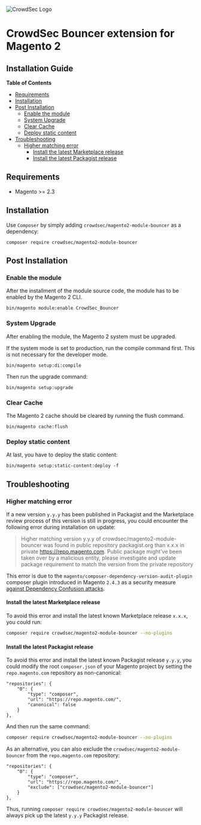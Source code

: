 ![CrowdSec Logo](images/logo_crowdsec.png)

# CrowdSec Bouncer extension for Magento 2

## Installation Guide


<!-- START doctoc generated TOC please keep comment here to allow auto update -->
<!-- DON'T EDIT THIS SECTION, INSTEAD RE-RUN doctoc TO UPDATE -->
**Table of Contents**

- [Requirements](#requirements)
- [Installation](#installation)
- [Post Installation](#post-installation)
  - [Enable the module](#enable-the-module)
  - [System Upgrade](#system-upgrade)
  - [Clear Cache](#clear-cache)
  - [Deploy static content](#deploy-static-content)
- [Troubleshooting](#troubleshooting)
  - [Higher matching error](#higher-matching-error)
    - [Install the latest Marketplace release](#install-the-latest-marketplace-release)
    - [Install the latest Packagist release](#install-the-latest-packagist-release)

<!-- END doctoc generated TOC please keep comment here to allow auto update -->


## Requirements

- Magento >= 2.3

## Installation

Use `Composer` by simply adding `crowdsec/magento2-module-bouncer` as a dependency:

    composer require crowdsec/magento2-module-bouncer 

## Post Installation

### Enable the module

After the installment of the module source code, the module has to be enabled by the Magento 2 CLI.

    bin/magento module:enable CrowdSec_Bouncer

### System Upgrade

After enabling the module, the Magento 2 system must be upgraded.

If the system mode is set to production, run the compile command first. This is not necessary for the developer mode.


    bin/magento setup:di:compile

Then run the upgrade command:


    bin/magento setup:upgrade

    
### Clear Cache

The Magento 2 cache should be cleared by running the flush command.

    bin/magento cache:flush

### Deploy static content

At last, you have to deploy the static content:

    bin/magento setup:static-content:deploy -f


## Troubleshooting

### Higher matching error

If a new version `y.y.y` has been published in Packagist and the Marketplace review process of this version is still in progress,
you could encounter the following error during installation on update:

> Higher matching version y.y.y of crowdsec/magento2-module-bouncer was found in public repository packagist.org
> than x.x.x in private https://repo.magento.com. Public package might've been taken over by a malicious entity,
> please investigate and update package requirement to match the version from the private repository

This error is due to the `magento/composer-dependency-version-audit-plugin` composer plugin introduced in Magento `2.4.3` as a security measure [against Dependency Confusion attacks](https://support.magento.com/hc/en-us/articles/4410675867917-Composer-plugin-against-Dependency-Confusion-attacks).

#### Install the latest Marketplace release

To avoid this error and install the latest known Marketplace release `x.x.x`, you could run:

```bash
composer require crowdsec/magento2-module-bouncer --no-plugins
```

#### Install the latest Packagist release

To avoid this error and install the latest known Packagist release `y.y.y`, you could modify the root `composer.json` of your Magento project by setting the `repo.magento.com` repository as non-canonical:

```
"repositories": {
    "0": {
        "type": "composer",
        "url": "https://repo.magento.com/",
        "canonical": false
    }
},
```
And then run the same command:
```bash
composer require crowdsec/magento2-module-bouncer --no-plugins
```

As an alternative, you can also exclude the `crowdsec/magento2-module-bouncer` from the `repo.magento.com` repository:
```
"repositories": {
    "0": {
        "type": "composer",
        "url": "https://repo.magento.com/",
        "exclude": ["crowdsec/magento2-module-bouncer"]
    }
},
```

Thus, running `composer require crowdsec/magento2-module-bouncer` will always pick up the latest `y.y.y` Packagist release.

